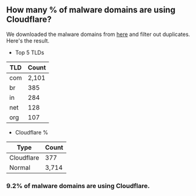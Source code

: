## How many % of malware domains are using Cloudflare?


We downloaded the malware domains from [here](https://urlhaus.abuse.ch) and filter out duplicates.
Here's the result.


[//]: # (start replacement)


- Top 5 TLDs

| TLD | Count |
| --- | --- |
| com | 2,101 |
| br | 385 |
| in | 284 |
| net | 128 |
| org | 107 |


- Cloudflare %

| Type | Count |
| --- | --- |
| Cloudflare | 377 |
| Normal | 3,714 |


### 9.2% of malware domains are using Cloudflare.